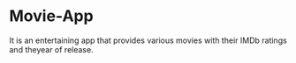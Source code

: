 # Movie-App

It is an entertaining app that provides various movies with their IMDb ratings and theyear of release.
